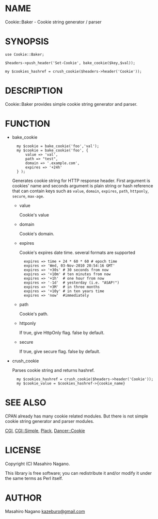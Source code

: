 # NAME

Cookie::Baker - Cookie string generator / parser

# SYNOPSIS

    use Cookie::Baker;

    $headers->push_header('Set-Cookie', bake_cookie($key,$val));

    my $cookies_hashref = crush_cookie($headers->header('Cookie'));

# DESCRIPTION

Cookie::Baker provides simple cookie string generator and parser.

# FUNCTION

- bake\_cookie

        my $cookie = bake_cookie('foo','val');
        my $cookie = bake_cookie('foo', {
            value => 'val',
            path => "test",
            domain => '.example.com',
            expires => '+24h'
        } );

    Generates cookie string for HTTP response header.
    First argument is cookies' name and seconds argument is plain string or hash reference that
    can contain keys such as `value`, `domain`, `expires`, `path`, `httponly`, `secure`,
    `max-age`.



    - value

        Cookie's value

    - domain

        Cookie's domain.

    - expires

        Cookie's expires date time. several formats are supported

            expires => time + 24 * 60 * 60 # epoch time
            expires => 'Wed, 03-Nov-2010 20:54:16 GMT' 
            expires => '+30s' # 30 seconds from now
            expires => '+10m' # ten minutes from now
            expires => '+1h'  # one hour from now 
            expires => '-1d'  # yesterday (i.e. "ASAP!")
            expires => '+3M'  # in three months
            expires => '+10y' # in ten years time
            expires => 'now'  #immediately

    - path

        Cookie's path.

    - httponly

        If true, give HttpOnly flag. false by default.

    - secure

        If true, give secure flag. false by default.

- crush\_cookie

    Parses cookie string and returns hashref. 

        my $cookies_hashref = crush_cookie($headers->header('Cookie'));
        my $cookie_value = $cookies_hashref->{cookie_name}  

# SEE ALSO

CPAN already has many cookie related modules. But there is not simple cookie string generator and parser modules.

[CGI](http://search.cpan.org/perldoc?CGI), [CGI::Simple](http://search.cpan.org/perldoc?CGI::Simple), [Plack](http://search.cpan.org/perldoc?Plack), [Dancer::Cookie](http://search.cpan.org/perldoc?Dancer::Cookie)

# LICENSE

Copyright (C) Masahiro Nagano.

This library is free software; you can redistribute it and/or modify
it under the same terms as Perl itself.

# AUTHOR

Masahiro Nagano <kazeburo@gmail.com>
